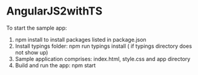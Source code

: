 # AngularJS2withTS

To start the sample app:
1. npm install to install packages listed in package.json
2. Install typings folder: npm run typings install ( if typings directory does not show up)
3. Sample application comprises: index.html, style.css and app directory
4. Build and run the app: npm start
